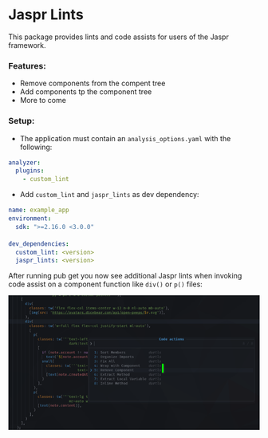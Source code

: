 # Jaspr Lints

This package provides lints and code assists for users of the Jaspr framework.

### Features:
* Remove components from the compent tree
* Add components tp the component tree
* More to come

### Setup:

* The application must contain an `analysis_options.yaml` with the following:
```yaml
analyzer:
  plugins:
    - custom_lint
```

* Add `custom_lint` and `jaspr_lints` as dev dependency:
```yaml
name: example_app
environment:
  sdk: ">=2.16.0 <3.0.0"

dev_dependencies:
  custom_lint: <version>
  jaspr_lints: <version>
```
After running pub get you now see additional Jaspr lints when invoking code assist on a component function like `div()` or `p()` files:

![Example screenshot of what Jaspr code assists look like](screenshots/1.png "Jaspr Code Assists")

